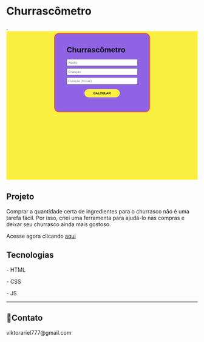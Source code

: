 # Churrascômetro
.<img src="./img/viktor-ariel.github.io_churrascometro_.png">
<h2>Projeto</h2>
<p>Comprar a quantidade certa de ingredientes para o churrasco não é uma tarefa fácil. Por isso, criei uma ferramenta para ajudá-lo nas compras e deixar seu churrasco ainda mais gostoso.</p>
<p>Acesse agora clicando <a href="https://viktor-ariel.github.io/churrascometro/">aqui</a></p>
<h2>Tecnologias</h2>
<p>- HTML </p>

<p>- CSS </p>

<p>- JS </p>
<hr>
<h2>💚Contato</h2>
<p>viktorariel777@gmail.com</p>
